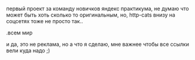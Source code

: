 первый проект за команду новичков яндекс практикума,
не думаю что может быть хоть сколько то оригинальным,
но, http-cats внизу на соцсетях тоже не просто так..

.всем мир

и да, это не реклама, но а что я сделаю, мне важнее чтобы все ссылки вели куда надо ;)
